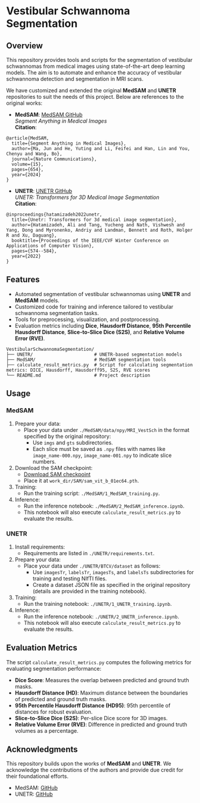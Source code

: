 # Vestibular Schwannoma Segmentation

## Overview

This repository provides tools and scripts for the segmentation of vestibular schwannomas from medical images using state-of-the-art deep learning models. The aim is to automate and enhance the accuracy of vestibular schwannoma detection and segmentation in MRI scans.

We have customized and extended the original **MedSAM** and **UNETR** repositories to suit the needs of this project. Below are references to the original works:

- **MedSAM**: [MedSAM GitHub](https://github.com/bowang-lab/MedSAM)  
  _Segment Anything in Medical Images_  
  **Citation**:  

```
@article{MedSAM,
  title={Segment Anything in Medical Images},
  author={Ma, Jun and He, Yuting and Li, Feifei and Han, Lin and You, Chenyu and Wang, Bo},
  journal={Nature Communications},
  volume={15},
  pages={654},
  year={2024}
}
```

- **UNETR**: [UNETR GitHub](https://github.com/Project-MONAI/research-contributions/tree/main/UNETR/BTCV)  
_UNETR: Transformers for 3D Medical Image Segmentation_  
**Citation**:  
```
@inproceedings{hatamizadeh2022unetr,
  title={Unetr: Transformers for 3d medical image segmentation},
  author={Hatamizadeh, Ali and Tang, Yucheng and Nath, Vishwesh and Yang, Dong and Myronenko, Andriy and Landman, Bennett and Roth, Holger R and Xu, Daguang},
  booktitle={Proceedings of the IEEE/CVF Winter Conference on Applications of Computer Vision},
  pages={574--584},
  year={2022}
}
```

## Features

- Automated segmentation of vestibular schwannomas using **UNETR** and **MedSAM** models.
- Customized code for training and inference tailored to vestibular schwannoma segmentation tasks.
- Tools for preprocessing, visualization, and postprocessing.
- Evaluation metrics including **Dice**, **Hausdorff Distance**, **95th Percentile Hausdorff Distance**, **Slice-to-Slice Dice (S2S)**, and **Relative Volume Error (RVE)**.

```plaintext
VestibularSchwannomaSegmentation/
├── UNETR/                       # UNETR-based segmentation models
├── MedSAM/                      # MedSAM segmentation tools
├── calculate_result_metrics.py  # Script for calculating segmentation metrics: DICE, Hausdorff, Hausdorff95, S2S, RVE scores
└── README.md                    # Project description
```


## Usage

### **MedSAM**
1. Prepare your data:
   - Place your data under `./MedSAM/data/npy/MRI_VestSch` in the format specified by the original repository:
     - Use `imgs` and `gts` subdirectories.
     - Each slice must be saved as `.npy` files with names like `image_name-000.npy`, `image_name-001.npy` to indicate slice numbers.
2. Download the SAM checkpoint:
   - [Download SAM checkpoint](https://dl.fbaipublicfiles.com/segment_anything/sam_vit_b_01ec64.pth)
   - Place it at `work_dir/SAM/sam_vit_b_01ec64.pth`.
3. Training:
   - Run the training script: `./MedSAM/1_MedSAM_training.py`.
4. Inference:
   - Run the inference notebook: `./MedSAM/2_MedSAM_inference.ipynb`.
   - This notebook will also execute `calculate_result_metrics.py` to evaluate the results.

### **UNETR**
1. Install requirements:
   - Requirements are listed in `./UNETR/requirements.txt`.
2. Prepare your data:
   - Place your data under `./UNETR/BTCV/dataset` as follows:
     - Use `imagesTr`, `labelsTr`, `imagesTs`, and `labelsTs` subdirectories for training and testing NIfTI files.
     - Create a dataset JSON file as specified in the original repository (details are provided in the training notebook).
3. Training:
   - Run the training notebook: `./UNETR/1_UNETR_training.ipynb`.
4. Inference:
   - Run the inference notebook: `./UNETR/2_UNETR_inference.ipynb`.
   - This notebook will also execute `calculate_result_metrics.py` to evaluate the results.


## Evaluation Metrics

The script `calculate_result_metrics.py` computes the following metrics for evaluating segmentation performance:

- **Dice Score**: Measures the overlap between predicted and ground truth masks.
- **Hausdorff Distance (HD)**: Maximum distance between the boundaries of predicted and ground truth masks.
- **95th Percentile Hausdorff Distance (HD95)**: 95th percentile of distances for robust evaluation.
- **Slice-to-Slice Dice (S2S)**: Per-slice Dice score for 3D images.
- **Relative Volume Error (RVE)**: Difference in predicted and ground truth volumes as a percentage.

## Acknowledgments

This repository builds upon the works of **MedSAM** and **UNETR**. We acknowledge the contributions of the authors and provide due credit for their foundational efforts.

- MedSAM: [GitHub](https://github.com/bowang-lab/MedSAM)
- UNETR: [GitHub](https://github.com/Project-MONAI/research-contributions/tree/main/UNETR/BTCV)
